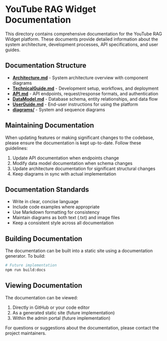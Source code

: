 # YouTube RAG Widget Documentation

This directory contains comprehensive documentation for the YouTube RAG Widget platform. These documents provide detailed information about the system architecture, development processes, API specifications, and user guides.

## Documentation Structure

- **[Architecture.md](./Architecture.md)** - System architecture overview with component diagrams
- **[TechnicalGuide.md](./TechnicalGuide.md)** - Development setup, workflows, and deployment
- **[API.md](./API.md)** - API endpoints, request/response formats, and authentication
- **[DataModel.md](./DataModel.md)** - Database schema, entity relationships, and data flow
- **[UserGuide.md](./UserGuide.md)** - End-user instructions for using the platform
- **[diagrams/](./diagrams/)** - System and sequence diagrams

## Maintaining Documentation

When updating features or making significant changes to the codebase, please ensure the documentation is kept up-to-date. Follow these guidelines:

1. Update API documentation when endpoints change
2. Modify data model documentation when schema changes
3. Update architecture documentation for significant structural changes
4. Keep diagrams in sync with actual implementation

## Documentation Standards

- Write in clear, concise language
- Include code examples where appropriate
- Use Markdown formatting for consistency
- Maintain diagrams as both text (.txt) and image files
- Keep a consistent style across all documentation

## Building Documentation

The documentation can be built into a static site using a documentation generator. To build:

```bash
# Future implementation
npm run build:docs
```

## Viewing Documentation

The documentation can be viewed:

1. Directly in GitHub or your code editor
2. As a generated static site (future implementation)
3. Within the admin portal (future implementation)

For questions or suggestions about the documentation, please contact the project maintainers.